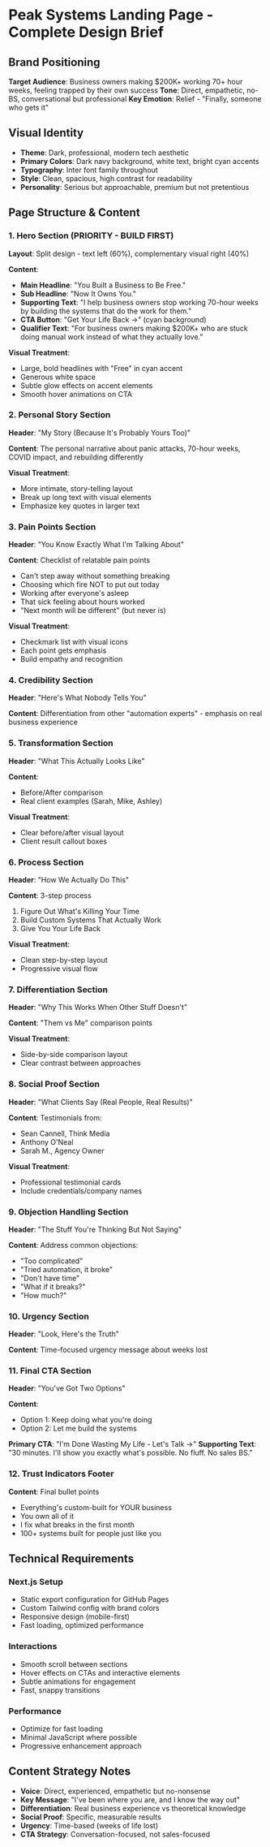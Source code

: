 # Peak Systems Landing Page - Complete Design Brief

## Brand Positioning
**Target Audience**: Business owners making $200K+ working 70+ hour weeks, feeling trapped by their own success
**Tone**: Direct, empathetic, no-BS, conversational but professional
**Key Emotion**: Relief - "Finally, someone who gets it"

## Visual Identity
- **Theme**: Dark, professional, modern tech aesthetic
- **Primary Colors**: Dark navy background, white text, bright cyan accents
- **Typography**: Inter font family throughout
- **Style**: Clean, spacious, high contrast for readability
- **Personality**: Serious but approachable, premium but not pretentious

## Page Structure & Content

### 1. Hero Section (PRIORITY - BUILD FIRST)
**Layout**: Split design - text left (60%), complementary visual right (40%)

**Content**:
- **Main Headline**: "You Built a Business to Be Free."
- **Sub Headline**: "Now It Owns You." 
- **Supporting Text**: "I help business owners stop working 70-hour weeks by building the systems that do the work for them."
- **CTA Button**: "Get Your Life Back →" (cyan background)
- **Qualifier Text**: "For business owners making $200K+ who are stuck doing manual work instead of what they actually love."

**Visual Treatment**:
- Large, bold headlines with "Free" in cyan accent
- Generous white space
- Subtle glow effects on accent elements
- Smooth hover animations on CTA

### 2. Personal Story Section
**Header**: "My Story (Because It's Probably Yours Too)"

**Content**: The personal narrative about panic attacks, 70-hour weeks, COVID impact, and rebuilding differently

**Visual Treatment**:
- More intimate, story-telling layout
- Break up long text with visual elements
- Emphasize key quotes in larger text

### 3. Pain Points Section
**Header**: "You Know Exactly What I'm Talking About"

**Content**: Checklist of relatable pain points
- Can't step away without something breaking
- Choosing which fire NOT to put out today
- Working after everyone's asleep
- That sick feeling about hours worked
- "Next month will be different" (but never is)

**Visual Treatment**:
- Checkmark list with visual icons
- Each point gets emphasis
- Build empathy and recognition

### 4. Credibility Section
**Header**: "Here's What Nobody Tells You"

**Content**: Differentiation from other "automation experts" - emphasis on real business experience

### 5. Transformation Section
**Header**: "What This Actually Looks Like"

**Content**: 
- Before/After comparison
- Real client examples (Sarah, Mike, Ashley)

**Visual Treatment**:
- Clear before/after visual layout
- Client result callout boxes

### 6. Process Section
**Header**: "How We Actually Do This"

**Content**: 3-step process
1. Figure Out What's Killing Your Time
2. Build Custom Systems That Actually Work  
3. Give You Your Life Back

**Visual Treatment**:
- Clean step-by-step layout
- Progressive visual flow

### 7. Differentiation Section
**Header**: "Why This Works When Other Stuff Doesn't"

**Content**: "Them vs Me" comparison points

**Visual Treatment**:
- Side-by-side comparison layout
- Clear contrast between approaches

### 8. Social Proof Section
**Header**: "What Clients Say (Real People, Real Results)"

**Content**: Testimonials from:
- Sean Cannell, Think Media
- Anthony O'Neal  
- Sarah M., Agency Owner

**Visual Treatment**:
- Professional testimonial cards
- Include credentials/company names

### 9. Objection Handling Section
**Header**: "The Stuff You're Thinking But Not Saying"

**Content**: Address common objections:
- "Too complicated"
- "Tried automation, it broke"
- "Don't have time"
- "What if it breaks?"
- "How much?"

### 10. Urgency Section
**Header**: "Look, Here's the Truth"

**Content**: Time-focused urgency message about weeks lost

### 11. Final CTA Section
**Header**: "You've Got Two Options"

**Content**: 
- Option 1: Keep doing what you're doing
- Option 2: Let me build the systems

**Primary CTA**: "I'm Done Wasting My Life - Let's Talk →"
**Supporting Text**: "30 minutes. I'll show you exactly what's possible. No fluff. No sales BS."

### 12. Trust Indicators Footer
**Content**: Final bullet points
- Everything's custom-built for YOUR business
- You own all of it  
- I fix what breaks in the first month
- 100+ systems built for people just like you

## Technical Requirements

### Next.js Setup
- Static export configuration for GitHub Pages
- Custom Tailwind config with brand colors
- Responsive design (mobile-first)
- Fast loading, optimized performance

### Interactions
- Smooth scroll between sections
- Hover effects on CTAs and interactive elements
- Subtle animations for engagement
- Fast, snappy transitions

### Performance
- Optimize for fast loading
- Minimal JavaScript where possible
- Progressive enhancement approach

## Content Strategy Notes
- **Voice**: Direct, experienced, empathetic but no-nonsense
- **Key Message**: "I've been where you are, and I know the way out"
- **Differentiation**: Real business experience vs theoretical knowledge
- **Social Proof**: Specific, measurable results
- **Urgency**: Time-based (weeks of life lost)
- **CTA Strategy**: Conversation-focused, not sales-focused